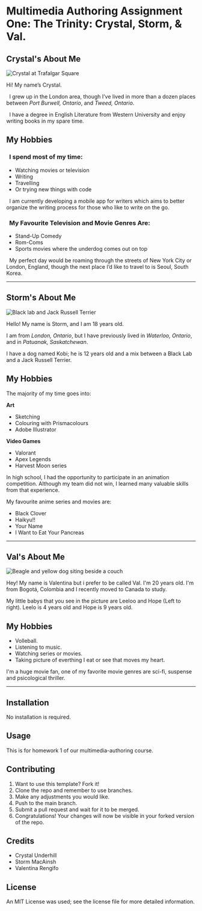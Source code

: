 # Multimedia Authoring Assignment One: The Trinity: Crystal, Storm, & Val.

## Crystal's About Me

![Crystal at Trafalgar Square](images/trafalgar_square.jpg "Crystal at Trafalgar Square")

Hi! My name’s Crystal. 

&nbsp;&nbsp;I grew up in the London area, though I’ve lived in more than a dozen places between *Port Burwell, Ontario*, and *Tweed, Ontario*. 

&nbsp;&nbsp;I have a degree in English Literature from Western University and enjoy writing books in my spare time. 

## My Hobbies

### &nbsp;&nbsp;I spend most of my time: 

* Watching movies or television 
* Writing 
* Travelling 
* Or trying new things with code 

&nbsp;&nbsp;I am currently developing a mobile app for writers which aims to better organize the writing process for those who like to write on the go.

### &nbsp;&nbsp;My Favourite Television and Movie Genres Are: 

* Stand-Up Comedy
* Rom-Coms
* Sports movies where the underdog comes out on top

&nbsp;&nbsp;My perfect day would be roaming through the streets of New York City or London, England, though the next place I’d like to travel to is Seoul, South Korea.  

___

## Storm's About Me

![Black lab and Jack Russell Terrier](images/kobi_dog.jpg)

Hello! My name is Storm, and I am 18 years old.

I am from *London, Ontario*, but I have previously lived in *Waterloo, Ontario*, and in *Patuanak, Saskatchewan*.

I have a dog named Kobi; he is 12 years old and a mix between a Black Lab and a Jack Russell Terrier.

## My Hobbies

The majority of my time goes into: 

**Art**
- Sketching
- Colouring with Prismacolours
- Adobe Illustrator

**Video Games**
- Valorant
- Apex Legends
- Harvest Moon series

In high school, I had the opportunity to participate in an animation competition. Although my team did not win, I learned many valuable skills from that experience. 

My favourite anime series and movies are:

- Black Clover
- Haikyu!!
- Your Name
- I Want to Eat Your Pancreas
___

## Val's About Me

![Beagle and yellow dog siting beside a couch](images/leeloo_hope.JPG)

Hey! My name is Valentina but i prefer to be called Val. I'm 20 years old. I'm from Bogotá, Colombia and I recently moved to Canada to study. 

My little babys that you see in the picture are Leeloo and Hope (Left to right). Leelo is 4 years old and Hope is 9 years old.

## My Hobbies

 - Volleball.
 - Listening to music.
 - Watching series or movies.
 - Taking picture of everthing I eat or see that moves my heart.

I'm a huge movie fan, one of my favorite movie genres are sci-fi, suspense and psicological thriller. 

___

## Installation 

No installation is required.

## Usage 

This is for homework 1 of our multimedia-authoring course.

## Contributing 

1. Want to use this template? Fork it!
2. Clone the repo and remember to use branches.
3. Make any adjustments you would like.
4. Push to the main branch.
5. Submit a pull request and wait for it to be merged.
6. Congratulations! Your changes will now be visible in your forked version of the repo.

## Credits

- Crystal Underhill
- Storm MacAinsh
- Valentina Rengifo

## License 

An MIT License was used; see the license file for more detailed information.